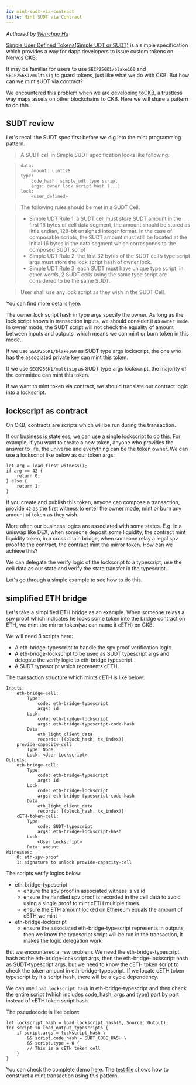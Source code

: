 ```yaml
---
id: mint-sudt-via-contract
title: Mint SUDT via Contract
---
```


*Authored by [Wenchao Hu](https://github.com/huwenchao)*

[Simple User Defined Tokens(Simple UDT or SUDT)](https://talk.nervos.org/t/rfc-simple-udt-draft-spec/4333) is a simple specification which provides a way for dapp developers to issue custom tokens on Nervos CKB.

It may be familiar for users to use `SECP256K1/blake160` and `SECP256K1/multisig` to guard tokens, just like what we do with CKB. But how can we mint sUDT via contract?

We encountered this problem when we are developing [toCKB](https://github.com/nervosnetwork/toCKB), a trustless way maps assets on other blockchains to CKB. Here we will share a pattern to do this.

## SUDT review

Let's recall the SUDT spec first before we dig into the mint programming pattern.

> A SUDT cell in Simple SUDT specification looks like following:

> ```
> data:
>     amount: uint128
> type:
>     code_hash: simple_udt type script
>     args: owner lock script hash (...)
> lock:
>     <user_defined>
> ```

> The following rules should be met in a SUDT Cell:

> - Simple UDT Rule 1: a SUDT cell must store SUDT amount in the first 16 bytes of cell data segment, the amount should be stored as little endian, 128-bit unsigned integer format. In the case of composable scripts, the SUDT amount must still be located at the initial 16 bytes in the data segment which corresponds to the composed SUDT script
> - Simple UDT Rule 2: the first 32 bytes of the SUDT cell’s type script args must store the lock script hash of owner lock.
> - Simple UDT Rule 3: each SUDT must have unique type script, in other words, 2 SUDT cells using the same type script are considered to be the same SUDT.

> User shall use any lock script as they wish in the SUDT Cell.

You can find more details [here](https://talk.nervos.org/t/rfc-simple-udt-draft-spec/4333).

The owner lock script hash in type args specify the owner. As long as the lock script shows in transaction inputs, we should consider it as `owner mode`. In owner mode, the SUDT script will not check the equality of amount between inputs and outputs, which means we can mint or burn token in this mode.

If we use `SECP256K1/blake160` as SUDT type args lockscript, the one who has the associated private key can mint this token.

If we use `SECP256K1/multisig` as SUDT type args lockscript, the majority of the committee can mint this token.

If we want to mint token via contract, we should translate our contract logic into a lockscript.

## lockscript as contract

On CKB, contracts are scripts which will be run during the transaction.

If our business is stateless, we can use a single lockscript to do this.
For example, if you want to create a new token, anyone who provides the answer to life, the universe and everything can be the token owner.
We can use a lockscript like below as our token args:

```
let arg = load_first_witness();
if arg == 42 {
    return 0;
} else {
    return 1;
}
```

If you create and publish this token, anyone can compose a transaction, provide `42` as the first witness to enter the owner mode, mint or burn any amount of token as they wish.

More often our business logics are associated with some states.
E.g. in a uniswap like DEX, when someone deposit some liquidity, the contract mint liquidity token, in a cross chain bridge, when someone relay a legal spv proof to the contract, the contract mint the mirror token. How can we achieve this?

We can delegate the verify logic of the lockscript to a typescript, use the cell data as our state and verify the state transfer in the typescript.

Let's go through a simple example to see how to do this.

## simplified ETH bridge

Let's take a simplified ETH bridge as an example.
When someone relays a spv proof which indicates he locks some token into the bridge contract on ETH, we mint the mirror token(we can name it cETH) on CKB.

We will need 3 scripts here:
- A eth-bridge-typescript to handle the spv proof verification logic.
- A eth-bridge-lockscript to be used as SUDT typescript args and delegate the verify logic to eth-bridge typescript.
- A SUDT typescript which represents cETH.

The transaction structure which mints cETH is like below:

```
Inputs:
    eth-bridge-cell:
        Type:
            code: eth-bridge-typescript
            args: id
        Lock:
            code: eth-bridge-lockscript
            args: eth-bridge-typescript-code-hash
        Data:
            eth_light_client_data
            records: [(block_hash, tx_index)]
    provide-capacity-cell
        Type: None
        Lock: <User Lockscript>
Outputs:
    eth-bridge-cell:
        Type:
            code: eth-bridge-typescript
            args: id
        Lock:
            code: eth-bridge-lockscript
            args: eth-bridge-typescript-code-hash
        Data:
            eth_light_client_data
            records: [(block_hash, tx_index)]
    cETH-token-cell:
        Type:
            code: SUDT-typescript
            args: eth-bridge-lockscript-hash
        Lock:
            <User Lockscript>
        Data: amount
Witnesses:
    0: eth-spv-proof
    1: signature to unlock provide-capacity-cell
```

The scripts verify logics below:
- eth-bridge-typescript
    - ensure the spv proof in associated witness is valid
    - ensure the handled spv proof is recorded in the cell data to avoid using a single proof to mint cETH multiple times.
    - ensure the ETH amount locked on Ethereum equals the amount of cETH we mint
- eth-bridge-lockscript
    - ensure the associated eth-bridge-typescript represents in outputs, then we know the typescript script will be run in the transaction, it makes the logic delegation work

But we encountered a new problem.
We need the eth-bridge-typescript hash as the eth-bridge-lockscript args, then the eth-bridge-lockscript hash as SUDT-typescript args, but we need to know the cETH token script to check the token amount in eth-bridge-typescript. If we locate cETH token typescript by it's script hash, there will be a cycle dependency.

We can use `load_lockscript_hash` in eth-bridge-typescript and then check the entire script (which includes code_hash, args and type) part by part instead of cETH token script hash.

The pseudocode is like below:

```
let lockscript_hash = load_lockscript_hash(0, Source::Output);
for script in load_output_typescripts {
    if script.args = lockscript_hash \
        && script.code_hash = SUDT_CODE_HASH \
        && script.type = 0 {
        // This is a cETH token cell
    }
}
```

You can check the complete demo [here](https://github.com/huwenchao/mint-sudt-demo).
The [test file](https://github.com/huwenchao/mint-sudt-demo/blob/master/tests/src/tests.rs#L8) shows how to construct a mint transaction using this pattern.
